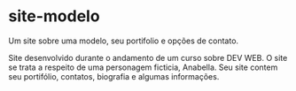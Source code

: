 # site-modelo
Um site sobre uma modelo, seu portifolio e opções de contato.

Site desenvolvido durante o andamento de um curso sobre DEV WEB. 
O site se trata a respeito de uma personagem ficticia, Anabella. Seu site contem seu portifólio, contatos, biografia e algumas informações.
